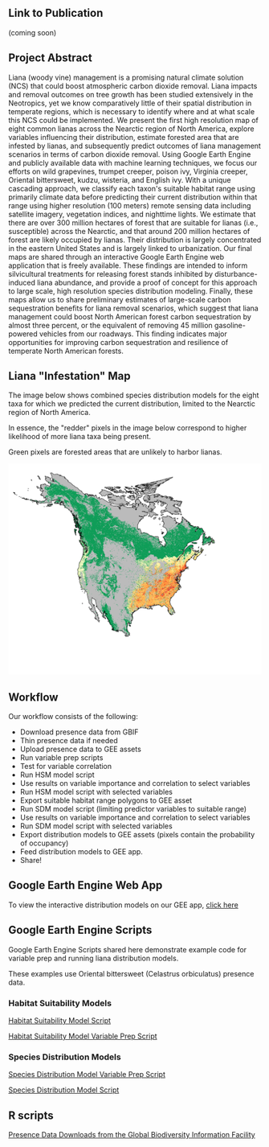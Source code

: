 ## Link to Publication 

(coming soon)

## Project Abstract

Liana (woody vine) management is a promising natural climate solution (NCS) that could boost atmospheric carbon dioxide removal. Liana impacts and removal outcomes on tree growth has been studied extensively in the Neotropics, yet we know comparatively little of their spatial distribution in temperate regions, which is necessary to identify where and at what scale this NCS could be implemented. We present the first high resolution map of eight common lianas across the Nearctic region of North America, explore variables influencing their distribution, estimate forested area that are infested by lianas, and subsequently predict outcomes of liana management scenarios in terms of carbon dioxide removal. Using Google Earth Engine and publicly available data with machine learning techniques, we focus our efforts on wild grapevines, trumpet creeper, poison ivy, Virginia creeper, Oriental bittersweet, kudzu, wisteria, and English ivy. With a unique cascading approach, we classify each taxon's suitable habitat range using primarily climate data before predicting their current distribution within that range using higher resolution (100 meters) remote sensing data including satellite imagery, vegetation indices, and nighttime lights. We estimate that there are over 300 million hectares of forest that are suitable for lianas (i.e., susceptible) across the Nearctic, and that around 200 million hectares of forest are likely occupied by lianas. Their distribution is largely concentrated in the eastern United States and is largely linked to urbanization. Our final maps are shared through an interactive Google Earth Engine web application that is freely available. These findings are intended to inform silvicultural treatments for releasing forest stands inhibited by disturbance-induced liana abundance, and provide a proof of concept for this approach to large scale, high resolution species distribution modeling. Finally, these maps allow us to share preliminary estimates of large-scale carbon sequestration benefits for liana removal scenarios, which suggest that liana management could boost North American forest carbon sequestration by almost three percent, or the equivalent of removing 45 million gasoline-powered vehicles from our roadways. This finding indicates major opportunities for improving carbon sequestration and resilience of temperate North American forests.

## Liana "Infestation" Map

The image below shows combined species distribution models for the eight taxa for which we predicted the current distribution, limited to the Nearctic region of North America. 

In essence, the "redder" pixels in the image below correspond to higher likelihood of more liana taxa being present. 

Green pixels are forested areas that are unlikely to harbor lianas. 

![sdm overlap](https://github.com/jacobdjpeters/nearcticLianaMaps/blob/main/overlap_SDMs_forSlides.png)


## Workflow

Our workflow consists of the following: 
  * Download presence data from GBIF
  * Thin presence data if needed
  * Upload presence data to GEE assets
  * Run variable prep scripts
  * Test for variable correlation
  * Run HSM model script
  * Use results on variable importance and correlation to select variables
  * Run HSM model script with selected variables
  * Export suitable habitat range polygons to GEE asset
  * Run SDM model script (limiting predictor variables to suitable range)
  * Use results on variable importance and correlation to select variables
  * Run SDM model script with selected variables
  * Export distribution models to GEE assets (pixels contain the probability of occupancy)
  * Feed distribution models to GEE app.
  * Share!

## Google Earth Engine Web App
To view the interactive distribution models on our GEE app, [click here](https://ee-jacobpeters.projects.earthengine.app/view/northamericanlianas)

## Google Earth Engine Scripts

Google Earth Engine Scripts shared here demonstrate example code for variable prep and running liana distribution models. 

These examples use Oriental bittersweet (Celastrus orbiculatus) presence data. 

### Habitat Suitability Models
[Habitat Suitability Model Script]([https://code.earthengine.google.com/15ad91462765c04340fd35678dcebfdb](https://code.earthengine.google.com/aa57cbe53e61e27f923e7ae3fec9756b?noload=true))

[Habitat Suitability Model Variable Prep Script](https://code.earthengine.google.com/47588c365b1fa56a5f9cb3272522076c)

### Species Distribution Models

[Species Distribution Model Variable Prep Script](https://code.earthengine.google.com/e5302e3160e102c275609700e4905308)

[Species Distribution Model Script](https://code.earthengine.google.com/3b2289bf907bd8f28082dc199fbdfc1a)


## R scripts

[Presence Data Downloads from the Global Biodiversity Information Facility](https://github.com/jacobdjpeters/nearcticLianaMaps/blob/main/gbifDataCollection_exampleCode.R)
